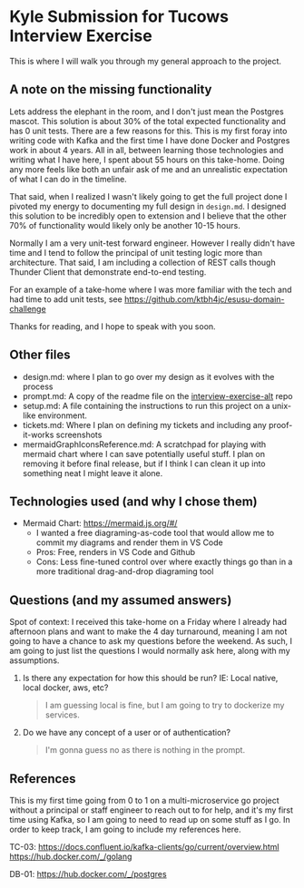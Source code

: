 # Kyle Submission for Tucows Interview Exercise 

This is where I will walk you through my general approach to the project. 

## A note on the missing functionality
Lets address the elephant in the room, and I don't just mean the Postgres mascot. This solution is about 30% of the total expected functionality and has 0 unit tests. There are a few reasons for this. This is my first foray into writing code with Kafka and the first time I have done Docker and Postgres work in about 4 years. All in all, between learning those technologies and writing what I have here, I spent about 55 hours on this take-home. Doing any more feels like both an unfair ask of me and an unrealistic expectation of what I can do in the timeline. 

That said, when I realized I wasn't likely going to get the full project done I pivoted my energy to documenting my full design in `design.md`. I designed this solution to be incredibly open to extension and I believe that the other 70% of functionality would likely only be another 10-15 hours. 

Normally I am a very unit-test forward engineer. However I really didn't have time and I tend to follow the principal of unit testing logic more than architecture. That said, I am including a collection of REST calls though Thunder Client that demonstrate end-to-end testing. 

For an example of a take-home where I was more familiar with the tech and had time to add unit tests, see https://github.com/ktbh4jc/esusu-domain-challenge 

Thanks for reading, and I hope to speak with you soon.

## Other files
- design.md: where I plan to go over my design as it evolves with the process
- prompt.md: A copy of the readme file on the [interview-exercise-alt](https://github.com/tucows/interview-exercise-alt) repo
- setup.md: A file containing the instructions to run this project on a unix-like environment. 
- tickets.md: Where I plan on defining my tickets and including any proof-it-works screenshots
- mermaidGraphIconsReference.md: A scratchpad for playing with mermaid chart where I can save potentially useful stuff. I plan on removing it before final release, but if I think I can clean it up into something neat I might leave it alone. 

## Technologies used (and why I chose them)
- Mermaid Chart: https://mermaid.js.org/#/
  - I wanted a free diagraming-as-code tool that would allow me to commit my diagrams and render them in VS Code
  - Pros: Free, renders in VS Code and Github
  - Cons: Less fine-tuned control over where exactly things go than in a more traditional drag-and-drop diagraming tool


## Questions (and my assumed answers)
Spot of context: I received this take-home on a Friday where I already had afternoon plans and want to make the 4 day turnaround, meaning I am not going to have a chance to ask my questions before the weekend. As such, I am going to just list the questions I would normally ask here, along with my assumptions.

1) Is there any expectation for how this should be run? IE: Local native, local docker, aws, etc?
    > I am guessing local is fine, but I am going to try to dockerize my services.
2) Do we have any concept of a user or of authentication?
    > I'm gonna guess no as there is nothing in the prompt. 

## References
This is my first time going from 0 to 1 on a multi-microservice go project without a principal or staff engineer to reach out to for help, and it's my first time using Kafka, so I am going to need to read up on some stuff as I go. In order to keep track, I am going to include my references here. 

TC-03: 
  https://docs.confluent.io/kafka-clients/go/current/overview.html 
  https://hub.docker.com/_/golang

DB-01:
  https://hub.docker.com/_/postgres 